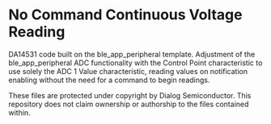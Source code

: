 # No Command Continuous Voltage Reading

DA14531 code built on the ble_app_peripheral template. Adjustment of the ble_app_peripheral ADC functionality with the Control Point characteristic to use solely the ADC 1 Value characteristic, reading values on notification enabling without the need for a command to begin readings.

These files are protected under copyright by Dialog Semiconductor. This repository does not claim ownership or authorship to the files contained within.